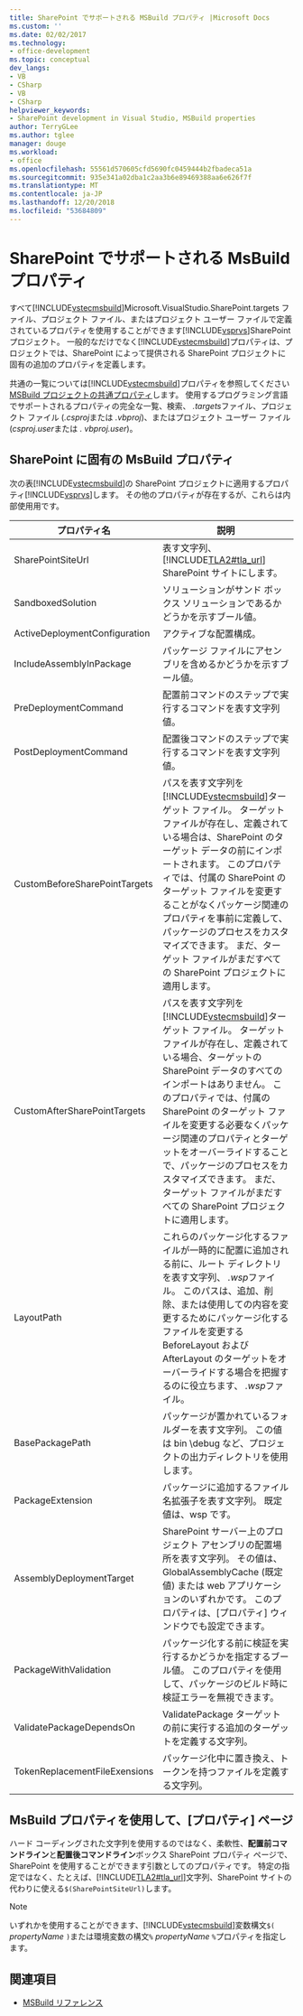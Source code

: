 ```yaml
---
title: SharePoint でサポートされる MSBuild プロパティ |Microsoft Docs
ms.custom: ''
ms.date: 02/02/2017
ms.technology:
- office-development
ms.topic: conceptual
dev_langs:
- VB
- CSharp
- VB
- CSharp
helpviewer_keywords:
- SharePoint development in Visual Studio, MSBuild properties
author: TerryGLee
ms.author: tglee
manager: douge
ms.workload:
- office
ms.openlocfilehash: 55561d570605cfd5690fc0459444b2fbadeca51a
ms.sourcegitcommit: 935e341a02dba1c2aa3b6e89469388aa6e626f7f
ms.translationtype: MT
ms.contentlocale: ja-JP
ms.lasthandoff: 12/20/2018
ms.locfileid: "53684809"
---
```

# <a name="msbuild-properties-supported-by-sharepoint"></a>SharePoint でサポートされる MsBuild プロパティ
  すべて[!INCLUDE[vstecmsbuild](../sharepoint/includes/vstecmsbuild-md.md)]Microsoft.VisualStudio.SharePoint.targets ファイル、プロジェクト ファイル、またはプロジェクト ユーザー ファイルで定義されているプロパティを使用することができます[!INCLUDE[vsprvs](../sharepoint/includes/vsprvs-md.md)]SharePoint プロジェクト。 一般的なだけでなく[!INCLUDE[vstecmsbuild](../sharepoint/includes/vstecmsbuild-md.md)]プロパティは、プロジェクトでは、SharePoint によって提供される SharePoint プロジェクトに固有の追加のプロパティを定義します。  
  
 共通の一覧については[!INCLUDE[vstecmsbuild](../sharepoint/includes/vstecmsbuild-md.md)]プロパティを参照してください[MSBuild プロジェクトの共通プロパティ](http://go.microsoft.com/fwlink/?LinkID=168687)します。 使用するプログラミング言語でサポートされるプロパティの完全な一覧、検索、 *.targets*ファイル、プロジェクト ファイル (*.csproj*または *.vbproj*)、またはプロジェクト ユーザー ファイル (*csproj.user*または *. vbproj.user*)。  
  
## <a name="msbuild-properties-specific-to-sharepoint"></a>SharePoint に固有の MsBuild プロパティ
 次の表[!INCLUDE[vstecmsbuild](../sharepoint/includes/vstecmsbuild-md.md)]の SharePoint プロジェクトに適用するプロパティ[!INCLUDE[vsprvs](../sharepoint/includes/vsprvs-md.md)]します。 その他のプロパティが存在するが、これらは内部使用用です。  
  
|プロパティ名|説明|  
|-------------------|-----------------|  
|SharePointSiteUrl|表す文字列、 [!INCLUDE[TLA2#tla_url](../sharepoint/includes/tla2sharptla-url-md.md)] SharePoint サイトにします。|  
|SandboxedSolution|ソリューションがサンド ボックス ソリューションであるかどうかを示すブール値。|  
|ActiveDeploymentConfiguration|アクティブな配置構成。|  
|IncludeAssemblyInPackage|パッケージ ファイルにアセンブリを含めるかどうかを示すブール値。|  
|PreDeploymentCommand|配置前コマンドのステップで実行するコマンドを表す文字列値。|  
|PostDeploymentCommand|配置後コマンドのステップで実行するコマンドを表す文字列値。|  
|CustomBeforeSharePointTargets|パスを表す文字列を[!INCLUDE[vstecmsbuild](../sharepoint/includes/vstecmsbuild-md.md)]ターゲット ファイル。 ターゲット ファイルが存在し、定義されている場合は、SharePoint のターゲット データの前にインポートされます。 このプロパティでは、付属の SharePoint のターゲット ファイルを変更することがなくパッケージ関連のプロパティを事前に定義して、パッケージのプロセスをカスタマイズできます。 まだ、ターゲット ファイルがまだすべての SharePoint プロジェクトに適用します。|  
|CustomAfterSharePointTargets|パスを表す文字列を[!INCLUDE[vstecmsbuild](../sharepoint/includes/vstecmsbuild-md.md)]ターゲット ファイル。 ターゲット ファイルが存在し、定義されている場合、ターゲットの SharePoint データのすべてのインポートはありません。 このプロパティでは、付属の SharePoint のターゲット ファイルを変更する必要なくパッケージ関連のプロパティとターゲットをオーバーライドすることで、パッケージのプロセスをカスタマイズできます。 まだ、ターゲット ファイルがまだすべての SharePoint プロジェクトに適用します。|  
|LayoutPath|これらのパッケージ化するファイルが一時的に配置に追加される前に、ルート ディレクトリを表す文字列、 *.wsp*ファイル。 このパスは、追加、削除、または使用しての内容を変更するためにパッケージ化するファイルを変更する BeforeLayout および AfterLayout のターゲットをオーバーライドする場合を把握するのに役立ちます、 *.wsp*ファイル。|  
|BasePackagePath|パッケージが置かれているフォルダーを表す文字列。 この値は bin \debug など、プロジェクトの出力ディレクトリを使用します。|  
|PackageExtension|パッケージに追加するファイル名拡張子を表す文字列。 既定値は、wsp です。|  
|AssemblyDeploymentTarget|SharePoint サーバー上のプロジェクト アセンブリの配置場所を表す文字列。 その値は、GlobalAssemblyCache (既定値) または web アプリケーションのいずれかです。 このプロパティは、[プロパティ] ウィンドウでも設定できます。|  
|PackageWithValidation|パッケージ化する前に検証を実行するかどうかを指定するブール値。 このプロパティを使用して、パッケージのビルド時に検証エラーを無視できます。|  
|ValidatePackageDependsOn|ValidatePackage ターゲットの前に実行する追加のターゲットを定義する文字列。|  
|TokenReplacementFileExensions|パッケージ化中に置き換え、トークンを持つファイルを定義する文字列。|  
  
## <a name="use-msbuild-properties-in-the-properties-page"></a>MsBuild プロパティを使用して、[プロパティ] ページ
 ハード コーディングされた文字列を使用するのではなく、柔軟性、**配置前コマンドライン**と**配置後コマンドライン**ボックス SharePoint プロパティ ページで、SharePoint を使用することができます引数としてのプロパティです。 特定の指定ではなく、たとえば、[!INCLUDE[TLA2#tla_url](../sharepoint/includes/tla2sharptla-url-md.md)]文字列、SharePoint サイトの代わりに使える`$(SharePointSiteUrl)`します。  
  
> [!NOTE]  
>  いずれかを使用することができます、[!INCLUDE[vstecmsbuild](../sharepoint/includes/vstecmsbuild-md.md)]変数構文`$(` *propertyName* `)`または環境変数の構文`%` *propertyName* `%`プロパティを指定します。  
  
## <a name="see-also"></a>関連項目

- [MSBuild リファレンス](../msbuild/msbuild-reference.md)  